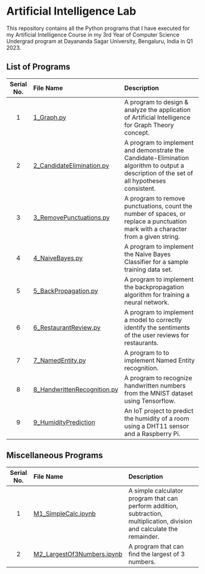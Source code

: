 # Artificial Intelligence Lab

This repository contains all the Python programs that I have executed for my Artificial Intelligence Course in my 3rd Year of Computer Science Undergrad program at Dayananda Sagar University, Bengaluru, India in Q1 2023.

## List of Programs

| Serial No. | File Name | Description |
| :---: | :--- | :--- |
| 1 | [1_Graph.py](https://github.com/rexgraystone/AILab/blob/main/1_Graph.py) | A program to design & analyze the application of Artificial Intelligence for Graph Theory concept. |
| 2 | [2_CandidateElimination.py](https://github.com/rexgraystone/AILab/2_CandidateElimination.py) | A program to implement and demonstrate the Candidate-Elimination algorithm to output a description of the set of all hypotheses consistent. |
| 3 | [3_RemovePunctuations.py](https://github.com/rexgraystone/AILab/3_RemovePunctuations.py) | A program to remove punctuations, count the number of spaces, or replace a punctuation mark with a character from a given string. |
| 4 | [4_NaiveBayes.py](https://github.com/rexgraystone/AILab/4_NaiveBayes.py) | A program to implement the Naive Bayes Classifier for a sample training data set. |
| 5 | [5_BackPropagation.py](https://github.com/rexgraystone/AILab/5_BackPropagation.py) | A program to implement the backpropagation algorithm for training a neural network. |
| 6 | [6_RestaurantReview.py](https://github.com/rexgraystone/AILab/6_RestaurantReview.py) | A program to implement a model to correctly identify the sentiments of the user reviews for restaurants. |
| 7 | [7_NamedEntity.py](https://github.com/rexgraystone/AILab/7_NamedEntity.py) | A program to to implement Named Entity recognition. |
| 8 | [8_HandwrittenRecognition.py](https://github.com/rexgraystone/AILab/8_HandwrittenRecognition.py) | A program to recognize handwritten numbers from the MNIST dataset using Tensorflow. |
| 9 | [9_HumidityPrediction](https://github.com/rexgraystone/AILab/9_HumidityPrediction) | An IoT project to predict the humidity of a room using a DHT11 sensor and a Raspberry Pi. |

## Miscellaneous Programs

| Serial No. | File Name | Description |
| :---: | :--- | :--- |
| 1 | [M1_SimpleCalc.ipynb](https://github.com/rexgraystone/AILab/blob/main/M1_SimpleCalc.ipynb) | A simple calculator program that can perform addition, subtraction, multiplication, division and calculate the remainder. |
| 2 | [M2_LargestOf3Numbers.ipynb](https://github.com/rexgraystone/AILab/blob/main/M2_LargestOf3Numbers.ipynb) | A program that can find the largest of 3 numbers. |
